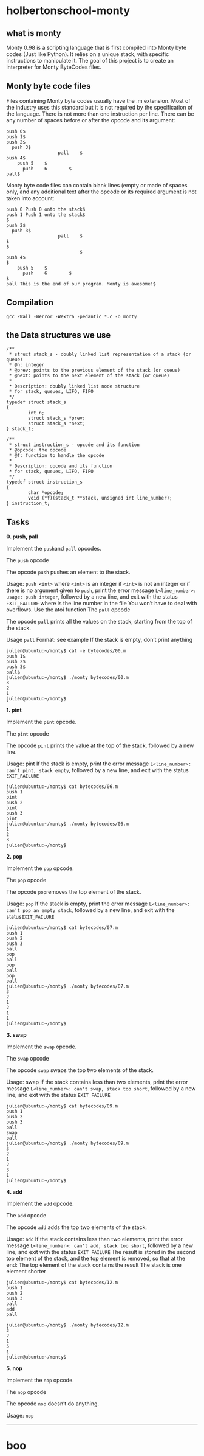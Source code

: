 # holbertonschool-monty
## what is monty 
Monty 0.98 is a scripting language that is first compiled into Monty byte codes (Just like Python). It relies on a unique stack, with specific instructions to manipulate it. The goal of this project is to create an interpreter for Monty ByteCodes files.

## Monty byte code files
Files containing Monty byte codes usually have the .m extension. Most of the industry uses this standard but it is not required by the specification of the language. There is not more than one instruction per line. There can be any number of spaces before or after the opcode and its argument:
````
push 0$
push 1$
push 2$
  push 3$
                   pall    $
push 4$
    push 5    $
      push    6        $
pall$
````
Monty byte code files can contain blank lines (empty or made of spaces only, and any additional text after the opcode or its required argument is not taken into account:
````
push 0 Push 0 onto the stack$
push 1 Push 1 onto the stack$
$
push 2$
  push 3$
                   pall    $
$
$
                           $
push 4$
$
    push 5    $
      push    6        $
$
pall This is the end of our program. Monty is awesome!$
````
## Compilation 
```
gcc -Wall -Werror -Wextra -pedantic *.c -o monty
```
## the Data structures we use
````
/**
 * struct stack_s - doubly linked list representation of a stack (or queue)
 * @n: integer
 * @prev: points to the previous element of the stack (or queue)
 * @next: points to the next element of the stack (or queue)
 *
 * Description: doubly linked list node structure
 * for stack, queues, LIFO, FIFO
 */
typedef struct stack_s
{
        int n;
        struct stack_s *prev;
        struct stack_s *next;
} stack_t;
````
````
/**
 * struct instruction_s - opcode and its function
 * @opcode: the opcode
 * @f: function to handle the opcode
 *
 * Description: opcode and its function
 * for stack, queues, LIFO, FIFO
 */
typedef struct instruction_s
{
        char *opcode;
        void (*f)(stack_t **stack, unsigned int line_number);
} instruction_t;
````
## Tasks
**0. push, pall**

Implement the `push`and `pall` opcodes.

The `push` opcode

The opcode `push` pushes an element to the stack.

Usage: `push <int>`
where `<int>` is an integer
if `<int>` is not an integer or if there is no argument given to `push`, print the error message `L<line_number>: usage: push integer`, followed by a new line, and exit with the status `EXIT_FAILURE`
where is the line number in the file
You won’t have to deal with overflows. Use the atoi function
The `pall` opcode

The opcode `pall` prints all the values on the stack, starting from the top of the stack.

Usage `pall`
Format: see example
If the stack is empty, don’t print anything
````
julien@ubuntu:~/monty$ cat -e bytecodes/00.m
push 1$
push 2$
push 3$
pall$
julien@ubuntu:~/monty$ ./monty bytecodes/00.m
3
2
1
julien@ubuntu:~/monty$
````
**1. pint**

Implement the `pint` opcode.

The `pint` opcode

The opcode `pint` prints the value at the top of the stack, followed by a new line.

Usage: pint
If the stack is empty, print the error message `L<line_number>: can't pint, stack empty`, followed by a new line, and exit with the status `EXIT_FAILURE`
````
julien@ubuntu:~/monty$ cat bytecodes/06.m 
push 1
pint
push 2
pint
push 3
pint
julien@ubuntu:~/monty$ ./monty bytecodes/06.m 
1
2
3
julien@ubuntu:~/monty$ 
````
**2. pop**

Implement the `pop` opcode.

The `pop` opcode

The opcode `pop`removes the top element of the stack.

Usage: `pop`
If the stack is empty, print the error message `L<line_number>: can't pop an empty stack`, followed by a new line, and exit with the status`EXIT_FAILURE`
````
julien@ubuntu:~/monty$ cat bytecodes/07.m 
push 1
push 2
push 3
pall
pop
pall
pop
pall
pop
pall
julien@ubuntu:~/monty$ ./monty bytecodes/07.m 
3
2
1
2
1
1
julien@ubuntu:~/monty$ 
````
**3. swap**

Implement the `swap` opcode.

The `swap` opcode

The opcode `swap` swaps the top two elements of the stack.

Usage: swap
If the stack contains less than two elements, print the error message `L<line_number>: can't swap, stack too short`, followed by a new line, and exit with the status `EXIT_FAILURE`
````
julien@ubuntu:~/monty$ cat bytecodes/09.m 
push 1
push 2
push 3
pall
swap
pall
julien@ubuntu:~/monty$ ./monty bytecodes/09.m 
3
2
1
2
3
1
julien@ubuntu:~/monty$ 
````
**4. add**

Implement the `add` opcode.

The `add` opcode

The opcode `add` adds the top two elements of the stack.

Usage: `add`
If the stack contains less than two elements, print the error message `L<line_number>: can't add, stack too short`, followed by a new line, and exit with the status `EXIT_FAILURE`
The result is stored in the second top element of the stack, and the top element is removed, so that at the end:
The top element of the stack contains the result
The stack is one element shorter
````
julien@ubuntu:~/monty$ cat bytecodes/12.m 
push 1
push 2
push 3
pall
add
pall

julien@ubuntu:~/monty$ ./monty bytecodes/12.m 
3
2
1
5
1
julien@ubuntu:~/monty$
````
**5. nop**

Implement the `nop` opcode.

The `nop` opcode

The opcode `nop` doesn’t do anything.

Usage: `nop`

*****************************
# boo